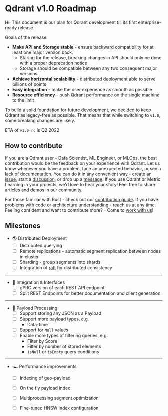 # Qdrant v1.0 Roadmap

Hi!
This document is our plan for Qdrant development till its first enterprise-ready release. 

Goals of the release:

* **Make API and Storage stable** - ensure backward compatibility for at least one major version back.
  * Staring for the release, breaking changes in API should only be done with a proper deprecation notice
  * Storage should be compatible between any two consequent major versions
* **Achieve horizontal scalability** - distributed deployment able to serve billions of points
* **Easy integration** - make the user experience as smooth as possible
* **Resource efficiency** - push Qdrant performance on the single machine to the limit

To build a solid foundation for future development, we decided to keep Qdrant as legacy-free as possible.
That means that while switching to `v1.0`, some breaking changes are likely.

ETA of `v1.0-rc` is Q2 2022


## How to contribute

If you are a Qdrant user - Data Scientist, ML Engineer, or MLOps, the best contribution would be the feedback on your experience with Qdrant.
Let us know whenever you have a problem, face an unexpected behavior, or see a lack of documentation.
You can do it in any convenient way - create an [issue](https://github.com/qdrant/qdrant/issues), start a [discussion](https://github.com/qdrant/qdrant/discussions), or drop up a [message](https://t.me/joinchat/sIuUArGQRp9kMTUy).
If you use Qdrant or Metric Learning in your projects, we'd love to hear your story! Feel free to share articles and demos in our community.

For those familiar with Rust - check out our [contribution guide](https://github.com/qdrant/qdrant/blob/master/CONTRIBUTING.md).
If you have problems with code or architecture understanding - reach us at any time.
Feeling confident and want to contribute more? - Come to [work with us](https://www.linkedin.com/jobs/view/2851975345/)!

## Milestones

* :earth_americas: Distributed Deployment
  * [ ] Distributed querying
  * [ ] Remote replications - automatic segment replication between nodes in cluster
  * [ ] Sharding - group segments into shards
  * [ ] Integration of [raft](https://raft.github.io/) for distributed consistency

---

* :electric_plug: Integration & Interfaces
  * [ ] gPRC version of each REST API endpoint
  * [ ] Split REST Endpoints for better documentation and client generation

---

* :truck: Payload Processing
  * [ ] Support storing any JSON as a Payload
  * [ ] Support more payload types, e.g.
    * Data-time
  * [ ] Support for `Null` values
  * [ ] Enable more types of filtering queries, e.g.
    * Filter by Score
    * Filter by number of stored elements
    * `isNull` or `isEmpty` query conditions

---

* :racing_car: Performance improvements
  * [ ] Indexing of geo-payload
  * [ ] On the fly payload index
  * [ ] Multiprocessing segment optimization
  * [ ] Fine-tuned HNSW index configuration
  
